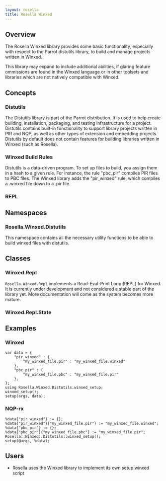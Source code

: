 ```yaml
---
layout: rosella
title: Rosella Winxed
---
```


## Overview

The Rosella Winxed library provides some basic functionality, especially with
respect to the Parrot distutils library, to build and manage projects written
in Winxed.

This library may expand to include additional abilities, if glaring feature
ommissions are found in the Winxed language or in other toolsets and libraries
which are not natively compatible with Winxed.

## Concepts

### Distutils

The Distutils library is part of the Parrot distribution. It is used to help
create building, installation, packaging, and testing infrastructure for a
project. Distutils contains built-in functionality to support library projects
written in PIR and NQP, as well as other types of extension and embedding
projects. Distutils by default does not contain features for building
libraries written in Winxed (such as Rosella).

### Winxed Build Rules

Distutils is a data-driven program. To set up files to build, you assign
them in a hash to a given rule. For instance, the rule "pbc_pir" compiles
PIR files to PBC files. The Winxed library adds the "pir_winxed" rule,
which compiles a .winxed file down to a .pir file.

### REPL

## Namespaces

### Rosella.Winxed.Distutils

This namespace contains all the necessary utility functions to be able to
build winxed files with distutils.

## Classes

### Winxed.Repl

`Rosella.Winxed.Repl` implements a Read-Eval-Print Loop (REPL) for Winxed. It
is currently under development and not considered a stable part of the library
yet. More documentation will come as the system becomes more mature.

### Winxed.Repl.State

## Examples

### Winxed

    var data = {
        "pir_winxed" : {
            "my_winxed_file.pir" : "my_winxed_file.winxed"
        },
        "pbc_pir" : {
            "my_winxed_file.pbc" : "my_winxed_file.pir"
        },
    };
    using Rosella.Winxed.Distutils.winxed_setup;
    winxed_setup();
    setup(args, data);

### NQP-rx

    %data{"pir_winxed"} := {};
    %data{"pir_winxed"}{"my_winxed_file.pir"} := "my_winxed_file.winxed";
    %data{"pbc_pir"} := {};
    %data{"pbc_pir"}{"my_winxed_file.pbc"} := "my_winxed_file.pir";
    Rosella::Winxed::Distutils::winxed_setup();
    setup(@args, %data);

## Users

* Rosella uses the Winxed library to implement its own setup.winxed script

